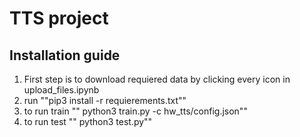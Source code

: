 # TTS project

## Installation guide

1) First step is to download requiered data by clicking every icon in upload_files.ipynb
2) run  ""pip3 install -r requierements.txt"" 
3) to run train "" python3 train.py -c hw_tts/config.json"" 
4) to run test "" python3 test.py"" 